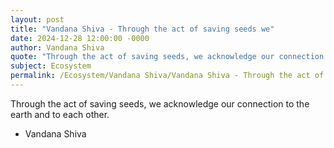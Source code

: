 ```yaml
---
layout: post
title: "Vandana Shiva - Through the act of saving seeds we"
date: 2024-12-28 12:00:00 -0000
author: Vandana Shiva
quote: "Through the act of saving seeds, we acknowledge our connection to the earth and to each other."
subject: Ecosystem
permalink: /Ecosystem/Vandana Shiva/Vandana Shiva - Through the act of saving seeds we
---
```


Through the act of saving seeds, we acknowledge our connection to the earth and to each other.

- Vandana Shiva
